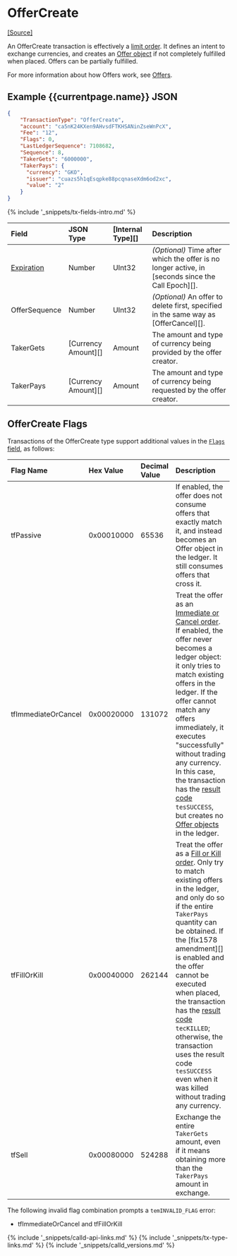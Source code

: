 # OfferCreate

[[Source]<br>](https://github.com/callchain/call-lib/blob/master/src/call/app/tx/impl/CreateOffer.cpp "Source")

An OfferCreate transaction is effectively a [limit order](http://en.wikipedia.org/wiki/limit_order). It defines an intent to exchange currencies, and creates an [Offer object](offer.html) if not completely fulfilled when placed. Offers can be partially fulfilled.

For more information about how Offers work, see [Offers](offers.html).

## Example {{currentpage.name}} JSON

```json
{
    "TransactionType": "OfferCreate",
    "account": "ca5nK24KXen9AHvsdFTKHSANinZseWnPcX",
    "Fee": "12",
    "Flags": 0,
    "LastLedgerSequence": 7108682,
    "Sequence": 8,
    "TakerGets": "6000000",
    "TakerPays": {
      "currency": "GKO",
      "issuer": "cuazs5h1qEsqpke88pcqnaseXdm6od2xc",
      "value": "2"
    }
}
```

{% include '_snippets/tx-fields-intro.md' %}
<!--{# fix md highlighting_ #}-->


| Field          | JSON Type           | [Internal Type][] | Description       |
|:---------------|:--------------------|:------------------|:------------------|
| [Expiration][] | Number              | UInt32            | _(Optional)_ Time after which the offer is no longer active, in [seconds since the Call Epoch][]. |
| OfferSequence  | Number              | UInt32            | _(Optional)_ An offer to delete first, specified in the same way as [OfferCancel][]. |
| TakerGets      | [Currency Amount][] | Amount            | The amount and type of currency being provided by the offer creator. |
| TakerPays      | [Currency Amount][] | Amount            | The amount and type of currency being requested by the offer creator. |

[Expiration]: offers.html#offer-expiration

## OfferCreate Flags

Transactions of the OfferCreate type support additional values in the [`Flags` field](transaction-common-fields.html#flags-field), as follows:

| Flag Name           | Hex Value  | Decimal Value | Description               |
|:--------------------|:-----------|:--------------|:--------------------------|
| tfPassive           | 0x00010000 | 65536         | If enabled, the offer does not consume offers that exactly match it, and instead becomes an Offer object in the ledger. It still consumes offers that cross it. |
| tfImmediateOrCancel | 0x00020000 | 131072        | Treat the offer as an [Immediate or Cancel order](http://en.wikipedia.org/wiki/Immediate_or_cancel). If enabled, the offer never becomes a ledger object: it only tries to match existing offers in the ledger. If the offer cannot match any offers immediately, it executes "successfully" without trading any currency. In this case, the transaction has the [result code](transaction-results.html) `tesSUCCESS`, but creates no [Offer objects](offer.html) in the ledger. |
| tfFillOrKill        | 0x00040000 | 262144        | Treat the offer as a [Fill or Kill order](http://en.wikipedia.org/wiki/Fill_or_kill). Only try to match existing offers in the ledger, and only do so if the entire `TakerPays` quantity can be obtained. If the [fix1578 amendment][] is enabled and the offer cannot be executed when placed, the transaction has the [result code](transaction-results.html) `tecKILLED`; otherwise, the transaction uses the result code `tesSUCCESS` even when it was killed without trading any currency. |
| tfSell              | 0x00080000 | 524288        | Exchange the entire `TakerGets` amount, even if it means obtaining more than the `TakerPays` amount in exchange. |

The following invalid flag combination prompts a `temINVALID_FLAG` error:

* tfImmediateOrCancel and tfFillOrKill







<!--{# common link defs #}-->
{% include '_snippets/calld-api-links.md' %}
{% include '_snippets/tx-type-links.md' %}
{% include '_snippets/calld_versions.md' %}
